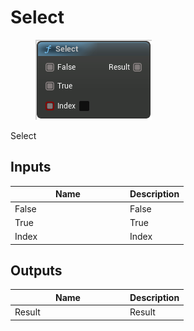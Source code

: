 # Select

<div align="left" data-full-width="false">

<figure><img src="../../../.gitbook/assets/Select.png" alt=""><figcaption></figcaption></figure>

</div>

Select

## Inputs

<table><thead><tr><th width="170">Name</th><th>Description</th></tr></thead><tbody><tr><td>False</td><td>False</td></tr><tr><td>True</td><td>True</td></tr><tr><td>Index</td><td>Index</td></tr></tbody></table>

## Outputs

<table><thead><tr><th width="170">Name</th><th>Description</th></tr></thead><tbody><tr><td>Result</td><td>Result</td></tr></tbody></table>
